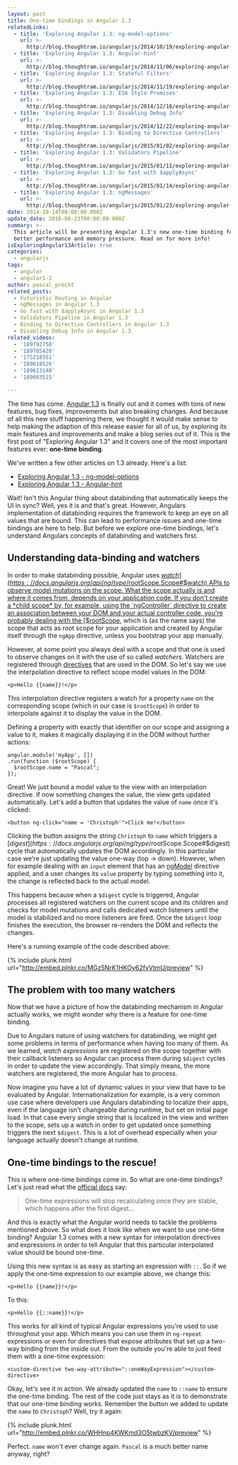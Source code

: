 ```yaml
---
layout: post
title: One-time bindings in Angular 1.3
relatedLinks:
  - title: 'Exploring Angular 1.3: ng-model-options'
    url: >-
      http://blog.thoughtram.io/angularjs/2014/10/19/exploring-angular-1.3-ng-model-options.html
  - title: 'Exploring Angular 1.3: Angular-hint'
    url: >-
      http://blog.thoughtram.io/angularjs/2014/11/06/exploring-angular-1.3-angular-hint.html
  - title: 'Exploring Angular 1.3: Stateful Filters'
    url: >-
      http://blog.thoughtram.io/angularjs/2014/11/19/exploring-angular-1.3-stateful-filters.html
  - title: 'Exploring Angular 1.3: ES6 Style Promises'
    url: >-
      http://blog.thoughtram.io/angularjs/2014/12/18/exploring-angular-1.3-es6-style-promises.html
  - title: 'Exploring Angular 1.3: Disabling Debug Info'
    url: >-
      http://blog.thoughtram.io/angularjs/2014/12/22/exploring-angular-1.3-disabling-debug-info.html
  - title: 'Exploring Angular 1.3: Binding to Directive Controllers'
    url: >-
      http://blog.thoughtram.io/angularjs/2015/01/02/exploring-angular-1.3-bindToController.html
  - title: 'Exploring Angular 1.3: Validators Pipeline'
    url: >-
      http://blog.thoughtram.io/angularjs/2015/01/11/exploring-angular-1.3-validators-pipeline.html
  - title: 'Exploring Angular 1.3: Go fast with $applyAsync'
    url: >-
      http://blog.thoughtram.io/angularjs/2015/01/14/exploring-angular-1.3-speed-up-with-applyAsync.html
  - title: 'Exploring Angular 1.3: ngMessages'
    url: >-
      http://blog.thoughtram.io/angularjs/2015/01/23/exploring-angular-1.3-ngMessages.html
date: 2014-10-14T00:00:00.000Z
update_date: 2016-08-23T00:00:00.000Z
summary: >-
  This article will be presenting Angular 1.3's new one-time binding feature for
  better performance and memory pressure. Read on for more info!
isExploringAngular13Article: true
categories:
  - angularjs
tags:
  - angular
  - angular1-3
author: pascal_precht
related_posts:
  - Futuristic Routing in Angular
  - ngMessages in Angular 1.3
  - Go fast with $applyAsync in Angular 1.3
  - Validators Pipeline in Angular 1.3
  - Binding to Directive Controllers in Angular 1.3
  - Disabling Debug Info in Angular 1.3
related_videos:
  - '189792758'
  - '189785428'
  - '175218351'
  - '189618526'
  - '189613148'
  - '189603515'

---
```


The time has come. [Angular 1.3](http://angularjs.blogspot.de/2014/10/angularjs-130-superluminal-nudge.html) is finally out and it comes with tons of new features, bug fixes, improvements but also breaking changes. And because of all this new stuff happening there, we thought it would make sense to help making the adaption of this release easier for all of us, by exploring its main features and improvements and make a blog series out of it. This is the first post of "Exploring Angular 1.3" and it covers one of the most important features ever: **one-time binding**.

We've written a few other articles on 1.3 already. Here's a list:

- [Exploring Angular 1.3 - ng-model-options](http://blog.thoughtram.io/angularjs/2014/10/19/exploring-angular-1.3-ng-model-options.html)
- [Exploring Angular 1.3 - Angular-hint](http://blog.thoughtram.io/angularjs/2014/11/06/exploring-angular-1.3-angular-hint.html)

Wait! Isn't this Angular thing about databinding that automatically keeps the UI in sync? Well, yes it is and that's great. However, Angulars implementation of databinding requires the framework to keep an eye on all values that are bound. This can lead to performance issues and one-time bindings are here to help. But before we explore one-time bindings, let's understand Angulars concepts of databinding and watchers first.

## Understanding data-binding and watchers

In order to make databinding possible, Angular uses [$watch](https://docs.angularjs.org/api/ng/type/$rootScope.Scope#$watch) APIs to observe model mutations on the scope. What the scope actually is and where it comes from, depends on your application code. If you don't create a *child scope* by, for example, using the `ngController` directive to create an association between your DOM and your actual controller code, you're probably dealing with the [$rootScope](https://docs.angularjs.org/api/ng/service/$rootScope), which is (as the name says) the scope that acts as root scope for your application and created by Angular itself through the `ngApp` directive, unless you bootstrap your app manually.

However, at some point you always deal with a scope and that one is used to observe changes on it with the use of so called *watchers*. Watchers are registered through [directives](https://docs.angularjs.org/guide/directive) that are used in the DOM. So let's say we use the interpolation directive to reflect scope model values in the DOM:

```
<p>Hello {{name}}!</p>
```

This interpolation directive registers a watch for a property `name` on the corresponding scope (which in our case is `$rootScope`) in order to interpolate against it to display the value in the DOM.

Defining a property with exactly that identifier on our scope and assigning a value to it, makes it magically displaying it in the DOM without further actions:

```
angular.module('myApp', [])
.run(function ($rootScope) {
  $rootScope.name = "Pascal";
});
```

Great! We just bound a model value to the view with an interpolation directive. If now something changes the value, the view gets updated automatically. Let's add a button that updates the value of `name` once it's clicked:

```
<button ng-click="name = 'Christoph'">Click me!</button>
```

Clicking the button assigns the string `Christoph` to `name` which triggers a [$digest](https://docs.angularjs.org/api/ng/type/$rootScope.Scope#$digest) cycle that automatically updates the DOM accordingly. In this particular case we're just updating the value one-way (top &rarr; down). However, when for example dealing with an `input` element that has an [ngModel](https://docs.angularjs.org/api/ng/directive/ngModel) directive applied, and a user changes its `value` property by typing something into it, the change is reflected back to the actual model.

This happens because when a `$digest` cycle is triggered, Angular processes all registered watchers on the current scope and its children and checks for model mutations and calls dedicated watch listeners until the model is stabilized and no more listeners are fired. Once the `$digest` loop finishes the execution, the browser re-renders the DOM and reflects the changes.

Here's a running example of the code described above:

{% include plunk.html url="http://embed.plnkr.co/MGz5NrK1HKOy62fyVtmU/preview" %}

## The problem with too many watchers

Now that we have a picture of how the databinding mechanism in Angular actually works, we might wonder why there is a feature for one-time binding.

Due to Angulars nature of using watchers for databinding, we might get some problems in terms of performance when having too many of them. As we learned, *watch expressions* are registered on the scope together with their callback listeners so Angular can process them during `$digest` cycles in order to update the view accordingly. That simply means, the more watchers are registered, the more Angular has to process.

Now imagine you have a lot of dynamic values in your view that have to be evaluated by Angular. Internationalization for example, is a very common use case where developers use Angulars databinding to localize their apps, even if the language isn't changeable during runtime, but set on initial page load. In that case every single string that is localized in the view and written to the scope, sets up a watch in order to get updated once something triggers the next `$digest`. This is a lot of overhead especially when your language actually doesn't change at runtime.

## One-time bindings to the rescue!

This is where one-time bindings come in. So what are one-time bindings? Let's just read what the [official docs](https://docs.angularjs.org/guide/expression#one-time-binding) say:

>One-time expressions will stop recalculating once they are stable, which happens after the first digest...

And this is exactly what the Angular world needs to tackle the problems mentioned above. So what does it look like when we want to use one-time binding? Angular 1.3 comes with a new syntax for interpolation directives and expressions in order to tell Angular that this particular interpolated value should be bound one-time.

Using this new syntax is as easy as starting an expression with `::`. So if we apply the one-time expression to our example above, we change this:

```
<p>Hello {{name}}!</p>
```

To this:

```
<p>Hello {{::name}}!</p>
```

This works for all kind of typical Angular expressions you're used to use throughout your app. Which means you can use them in `ng-repeat` expressions or even for directives that expose attributes that set up a two-way binding from the inside out. From the outside you're able to just feed them with a one-time expression:

```
<custom-directive two-way-attribute="::oneWayExpression"></custom-directive>
```


Okay, let's see it in action. We already updated the `name` to `::name` to ensure the one-time binding. The rest of the code just stays as it is to demonstrate that our one-time binding works. Remember the button we added to update the `name` to `Christoph`? Well, try it again:

{% include plunk.html url="http://embed.plnkr.co/WHHnp4KWKmd3O5twbzKV/preview" %}

Perfect. `name` won't ever change again. `Pascal` is a much better name anyway, right?
